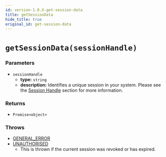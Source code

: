 ```yaml
---
id: version-1.0.X-get-session-data
title: getSessionData
hide_title: true
original_id: get-session-data
---
```


# `getSessionData(sessionHandle)`

### Parameters
- `sessionHandle`
    - **type:** `string`
    - **description:** Identifies a unique session in your system. Please see the [Session Handle](./session-handle) section for more information.

### Returns
- `Promise<object>`

### Throws
- [GENERAL_ERROR](../error-handling/general-error)
- [UNAUTHORISED](../error-handling/unauthorised)
    - This is thrown if the current session was revoked or has expired.